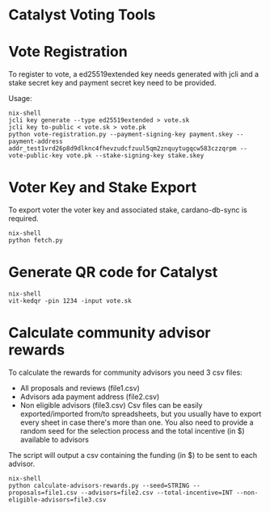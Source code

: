 # Catalyst Voting Tools

# Vote Registration

To register to vote, a ed25519extended key needs generated with jcli and a stake secret key and payment secret key need to be provided.

Usage:

```
nix-shell
jcli key generate --type ed25519extended > vote.sk
jcli key to-public < vote.sk > vote.pk
python vote-registration.py --payment-signing-key payment.skey --payment-address addr_test1vrd26p8d9dlknc4fhevzudcfzuul5qm2znquytugqcw583czzqrpm --vote-public-key vote.pk --stake-signing-key stake.skey
```

# Voter Key and Stake Export

To export voter the voter key and associated stake, cardano-db-sync is required.

```
nix-shell
python fetch.py
```

# Generate QR code for Catalyst

```
nix-shell
vit-kedqr -pin 1234 -input vote.sk
```

# Calculate community advisor rewards

To calculate the rewards for community advisors you need 3 csv files:
 * All proposals and reviews (file1.csv)
 * Advisors ada payment address (file2.csv)
 * Non eligible advisors (file3.csv)
Csv files can be easily exported/imported from/to spreadsheets, but you usually have to export every sheet in case there's more than one.
You also need to provide a random seed for the selection process and the total incentive (in $) available to advisors

The script will output a csv containing the funding (in $) to be sent to each advisor.

```
nix-shell
python calculate-advisors-rewards.py --seed=STRING --proposals=file1.csv --advisors=file2.csv --total-incentive=INT --non-eligible-advisors=file3.csv
```